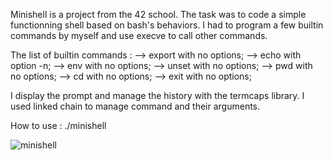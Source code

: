 Minishell is a project from the 42 school. The task was to code a simple functionning shell based on bash's behaviors. I had to program a few builtin commands by myself and use execve to call other commands.

The list of builtin commands :
  --> export with no options;
  --> echo with option -n;
  --> env with no options;
  --> unset with no options;
  --> pwd with no options;
  --> cd with no options;
  --> exit with no options;

I display the prompt and manage the history with the termcaps library.
I used linked chain to manage command and their arguments.


How to use : ./minishell

![minishell](https://user-images.githubusercontent.com/55747965/147490501-ad368cbe-4c59-4d49-879d-154099db0cb5.gif)

